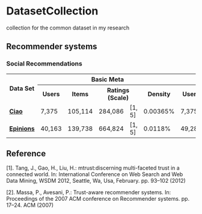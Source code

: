 # DatasetCollection
collection for the common dataset in my research

<h2>Recommender systems</h2>
<h3>Social Recommendations</h3>
<div>
 <table class="table table-hover table-bordered">
  <tr>
    <th rowspan="2" scope="col">Data Set</th>
    <th colspan="5" scope="col" class="text-center">Basic Meta</th>
    <th colspan="3" scope="col" class="text-center">User Context</th>   
    <th colspan="1" scope="col" class="text-center">Note</th>   
    </tr>
  <tr>
    <th class="text-center">Users</th>
    <th class="text-center">Items</th>
    <th colspan="2" class="text-center">Ratings (Scale)</th>
    <th class="text-center">Density</th>
    <th class="text-center">Users</th>
    <th colspan="2" class="text-center">Links (Type)</th>
    <th class="text-center">Reference</th>
    </tr> 
  <tr>
    <td><a href="https://pan.baidu.com/s/1qY7Ek0W"><b>Ciao</b></a></td>
    <td>7,375</td>
    <td>105,114</td>
    <td width="6%">284,086</td>
    <td width="5%">[1, 5]</td>
    <td>0.00365%</td>
    <td width="4%">7,375</td>
    <td width="5%">111,781</td>
    <td>Trust</td>
    <td>[1]</td>
    </tr> 
  <tr>
    <td><a href="http://www.trustlet.org/wiki/Epinions_dataset"><b>Epinions</b></a></td>
    <td>40,163</td>
    <td>139,738</td>
    <td width="6%">664,824</td>
    <td width="5%">[1, 5]</td>
    <td>0.0118%</td>
    <td width="4%">49,289</td>
    <td width="5%">487,183</td>
    <td>Trust</td>
    <td>[2]</td>
    </tr> 
  </table>
</div>

<h2>Reference</h2>
<p>[1]. Tang, J., Gao, H., Liu, H.: mtrust:discerning multi-faceted trust in a connected world. In: International Conference on Web Search and Web Data Mining, WSDM 2012, Seattle, Wa, Usa, February. pp. 93–102 (2012)</p>
<p>[2]. Massa, P., Avesani, P.: Trust-aware recommender systems. In: Proceedings of the 2007 ACM conference on Recommender systems. pp. 17–24. ACM (2007) </p>

